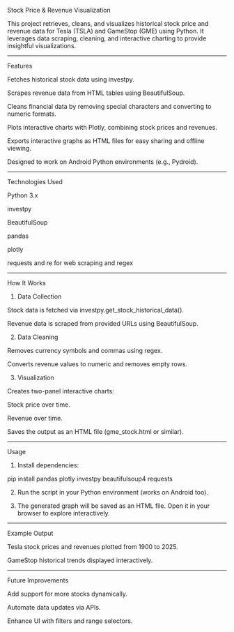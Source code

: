 Stock Price & Revenue Visualization

This project retrieves, cleans, and visualizes historical stock price and revenue data for Tesla (TSLA) and GameStop (GME) using Python. It leverages data scraping, cleaning, and interactive charting to provide insightful visualizations.


---

Features

Fetches historical stock data using investpy.

Scrapes revenue data from HTML tables using BeautifulSoup.

Cleans financial data by removing special characters and converting to numeric formats.

Plots interactive charts with Plotly, combining stock prices and revenues.

Exports interactive graphs as HTML files for easy sharing and offline viewing.

Designed to work on Android Python environments (e.g., Pydroid).



---

Technologies Used

Python 3.x

investpy

BeautifulSoup

pandas

plotly

requests and re for web scraping and regex



---

How It Works

1. Data Collection

Stock data is fetched via investpy.get_stock_historical_data().

Revenue data is scraped from provided URLs using BeautifulSoup.



2. Data Cleaning

Removes currency symbols and commas using regex.

Converts revenue values to numeric and removes empty rows.



3. Visualization

Creates two-panel interactive charts:

Stock price over time.

Revenue over time.


Saves the output as an HTML file (gme_stock.html or similar).





---

Usage

1. Install dependencies:

pip install pandas plotly investpy beautifulsoup4 requests


2. Run the script in your Python environment (works on Android too).


3. The generated graph will be saved as an HTML file. Open it in your browser to explore interactively.




---

Example Output

Tesla stock prices and revenues plotted from 1900 to 2025.

GameStop historical trends displayed interactively.



---

Future Improvements

Add support for more stocks dynamically.

Automate data updates via APIs.

Enhance UI with filters and range selectors.
